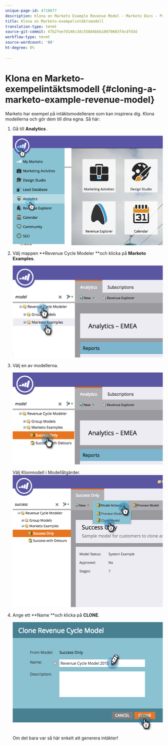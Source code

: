 ```yaml
---
unique-page-id: 4718677
description: Klona en Marketo Example Revenue Model - Marketo Docs - Produktdokumentation
title: Klona en Marketo-exempelintäktsmodell
translation-type: tm+mt
source-git-commit: 47b2fee7d146c3dc558d4bbb10070683f4cdfd3d
workflow-type: tm+mt
source-wordcount: '80'
ht-degree: 0%

---
```



# Klona en Marketo-exempelintäktsmodell {#cloning-a-marketo-example-revenue-model}

Marketo har exempel på intäktsmodellerare som kan inspirera dig. Klona modellerna och gör dem till dina egna. Så här:

1. Gå till **Analytics** .

   ![](assets/image2015-4-27-17-3a37-3a30.png)

1. Välj mappen **Revenue Cycle Modeler **och klicka på **Marketo Examples**.

   ![](assets/image2015-4-27-17-3a11-3a39.png)

1. Välj en av modellerna.

   ![](assets/image2015-4-27-17-3a33-3a11.png)

   Välj Klonmodell i Modellåtgärder.
   ![](assets/image2015-4-27-17-3a18-3a29.png)

1. Ange ett **Name **och klicka på **CLONE**.

   ![](assets/image2015-4-27-17-3a20-3a22.png)

   Om det bara var så här enkelt att generera intäkter!


